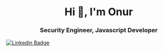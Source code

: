<h1 align="center">Hi 👋, I'm Onur</h1>
<h3 align="center">Security Engineer, Javascript Developer</h3>

[![Linkedin Badge](https://img.shields.io/badge/onurzorluer-follow%20on%20linkedin-blue?style=for-the-badge&logo=linkedin)](https://www.linkedin.com/in/onurzorluer/)
